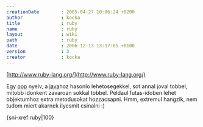 ```yaml
---
creationDate        : 2005-04-27 10:06:24 +0200 
author              : kocka 
title               : ruby 
name                : ruby 
layout              : wiki 
path                : ruby 
date                : 2006-12-13 13:17:05 +0100 
version             : 3 
creator             : kocka 
---
```

[http://www.ruby-lang.org/](http://www.ruby-lang.org/)

Egy [oop](oop.html) nyelv, a [java](java.html)hoz hasonlo lehetosegekkel, sot annal joval tobbel, mitobb idonkent zavaroan sokkal tobbel. Peldaul futas-idoben lehet objektumhoz extra metodusokat hozzacsapni. Hmm, extremul hangzik, nem tudom miert akarnek ilyesmit csinalni :)

{sni-xref:ruby|100}
